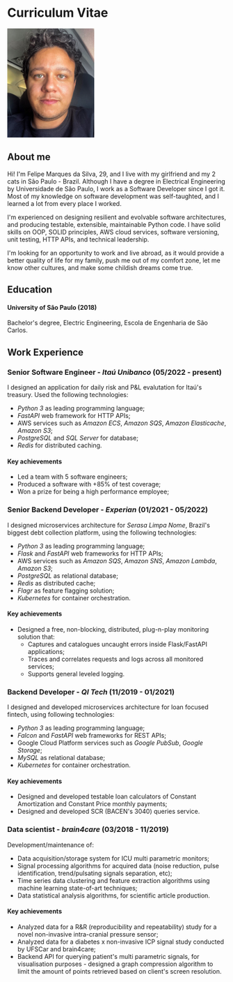 # Curriculum Vitae

<img src="./me.JPG" alt="me" width="200"/>

## About me

Hi! I'm Felipe Marques da Silva, 29, and I live with my girlfriend and my 2 cats
in São Paulo - Brazil. Although I have a degree in Electrical Engineering by Universidade de São Paulo, 
I work as a Software Developer since I got it. Most of my knowledge on software development was self-taughted, 
and I learned a lot from every place I worked.

I'm experienced on designing resilient and evolvable software architectures, and producing testable, 
extensible, maintainable Python code. I have solid skills on OOP, SOLID principles, AWS cloud services, 
software versioning, unit testing, HTTP APIs, and technical leadership.

I'm looking for an opportunity to work and live abroad, as it would provide a better quality of life for my
family, push me out of my comfort zone, let me know other cultures, and make some childish dreams come true.

## Education

#### University of São Paulo (2018)

Bachelor's degree, Electric Engineering, Escola de Engenharia de São Carlos.

## Work Experience

### **Senior Software Engineer** - *Itaú Unibanco* (05/2022 - present)

I designed an application for daily risk and P&L evalutation for Itaú's treasury.
Used the following technologies:

- *Python 3* as leading programming language;
- *FastAPI* web framework for HTTP APIs;
- AWS services such as *Amazon ECS*, *Amazon SQS*, *Amazon Elasticache*, *Amazon S3*;
- *PostgreSQL* and *SQL Server* for database;
- *Redis* for distributed caching.

#### Key achievements
- Led a team with 5 software engineers;
- Produced a software with +85% of test coverage;
- Won a prize for being a high performance employee;

### **Senior Backend Developer** - *Experian* (01/2021 - 05/2022)

I designed microservices architecture for *Serasa Limpa Nome*, Brazil's biggest debt collection platform,
using the following technologies:

- *Python 3* as leading programming language;
- *Flask* and *FastAPI* web frameworks for HTTP APIs;
- AWS services such as *Amazon SQS*, *Amazon SNS*, *Amazon Lambda*, *Amazon S3*;
- *PostgreSQL* as relational database; 
- *Redis* as distributed cache;
- *Flagr* as feature flagging solution;
- *Kubernetes* for container orchestration.

#### Key achievements

- Designed a free, non-blocking, distributed, plug-n-play monitoring solution that:
  - Captures and catalogues uncaught errors inside Flask/FastAPI applications;
  - Traces and correlates requests and logs across all monitored services;
  - Supports general leveled logging.
  
### **Backend Developer** - *QI Tech* (11/2019 - 01/2021)

I designed and developed microservices architecture for loan focused fintech, 
using following technologies:

- *Python 3* as leading programming language;
- *Falcon* and *FastAPI* web frameworks for REST APIs;
- Google Cloud Platform services such as *Google PubSub*, *Google Storage*;
- *MySQL* as relational database;
- *Kubernetes* for container orchestration.

#### Key achievements

- Designed and developed testable loan calculators of Constant Amortization and Constant Price monthly payments;
- Designed and developed SCR (BACEN's 3040) queries service.

### **Data scientist** - *brain4care* (03/2018 - 11/2019)

Development/maintenance of:

- Data acquisition/storage system for ICU multi parametric monitors;
- Signal processing algorithms for acquired data (noise reduction, pulse identification, 
trend/pulsating signals separation, etc);
- Time series data clustering and feature extraction algorithms using machine learning state-of-art techniques;
- Data statistical analysis algorithms, for scientific article production.

#### Key achievements

- Analyzed data for a R&R (reproducibility and repeatability) study for a novel 
non-invasive intra-cranial pressure sensor;
- Analyzed data for a diabetes x non-invasive ICP signal study conducted by UFSCar and brain4care;
- Backend API for querying patient's multi parametric signals, for visualisation 
purposes - designed a graph compression algorithm to limit the amount of points
retrieved based on client's screen resolution. 